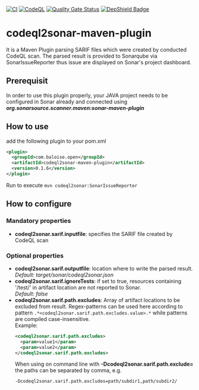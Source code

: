 [![CI](https://github.com/baloise-incubator/codeql2sonar-maven-plugin/actions/workflows/ci.yml/badge.svg)](https://github.com/baloise-incubator/codeql2sonar-maven-plugin/actions/workflows/ci.yml)
[![CodeQL](https://github.com/baloise-incubator/codeql2sonar-maven-plugin/actions/workflows/codeql-analysis.yml/badge.svg)](https://github.com/baloise-incubator/codeql2sonar-maven-plugin/actions/workflows/codeql-analysis.yml)
[![Quality Gate Status](https://sonarcloud.io/api/project_badges/measure?project=baloise-incubator_codeql2sonar-maven-plugin&metric=alert_status)](https://sonarcloud.io/dashboard?id=baloise-incubator_codeql2sonar-maven-plugin)
[![DepShield Badge](https://depshield.sonatype.org/badges/baloise-incubator/codeql2sonar-maven-plugin/depshield.svg)](https://depshield.github.io)

# codeql2sonar-maven-plugin
It is a Maven Plugin parsing SARIF files which were created by conducted CodeQL scan. The parsed result is provided to
Sonarqube via SonarIssueReporter thus issue are displayed on Sonar's project dashboard.

## Prerequisit
In order to use this plugin properly, your JAVA project needs to be configured in Sonar already and connected using 
___org.sonarsource.scanner.maven:sonar-maven-plugin___

## How to use
add the following plugin to your pom.xml
```XML
<plugin>
  <groupId>com.baloise.open</groupId>
  <artifactId>codeql2sonar-maven-plugin</artifactId>
  <version>0.1.6</version>
</plugin>
```

Run to execute ```mvn codeql2sonar:SonarIssueReporter```

## How to configure
### Mandatory properties
- __codeql2sonar.sarif.inputfile__: specifies the SARIF file created by CodeQL scan

### Optional properties
- __codeql2sonar.sarif.outputfile__: location where to write the parsed result.
  <br/>_Default: target/sonar/codeql2sonar.json_
- __codeql2sonar.sarif.ignoreTests__: if set to true, resources containing '/test/' in artifact location 
  are not reported to Sonar.<br/>_Default: false_
- __codeql2sonar.sarif.path.excludes__: Array of artifact locations to be excluded from result.
  Regex-patterns can be used here according to pattern ```.*<codeql2sonar.sarif.path.excludes.value>.*``` 
  while patterns are compiled case-insensitive.
  <br/>Example:
  ```xml
  <codeql2sonar.sarif.path.excludes>
    <param>value1</param>
    <param>value2</param>
  </codeql2sonar.sarif.path.excludes>
  ```
  When using on command line with __-Dcodeql2sonar.sarif.path.exclude=__ the paths can be separated by comma, e.g.
  ```
  -Dcodeql2sonar.sarif.path.excludes=path/subdir1,path/subdir2/
  ```
